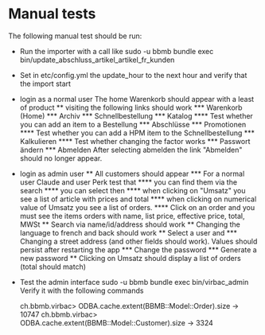 # Manual tests

The following manual test should be run:
* Run the importer with a call like
  sudo -u bbmb bundle exec bin/update_abschluss_artikel_artikel_fr_kunden
* Set in etc/config.yml the update_hour to the next hour and verify that the import start

* login as a normal user
  The home Warenkorb should appear with a least of product
** visiting the following links should work
*** Warenkorb (Home)
*** Archiv
*** Schnellbestellung
*** Katalog
**** Test whether you can add an item to a Bestellung
*** Abschlüsse
*** Promotionen
**** Test whether you can add a HPM item to the Schnellbestellung
*** Kalkulieren
**** Test whether changing the factor works
*** Passwort ändern
*** Abmelden
After selecting abmelden the link "Abmelden" should no longer appear.

* login as admin user
** All customers should appear
*** For a normal user Claude and user Perk test that
**** you can find them via the search
**** you can select then
**** when clicking on "Umsatz" you see a list of article with prices and total
**** when clicking on numerical value of Umsatz you see a list of orders.
**** Click on an order and you must see the items orders with name, list price, effective price, total, MWSt
** Search via name/id/address should work
** Changing the language to french and back should work
** Select a user and
*** Changing a street address (and other fields should work). Values should persist after restarting the app
*** Change the password
*** Generate a new password
** Clicking on Umsatz should display a list of orders (total should match)

* Test the admin interface
  sudo -u bbmb bundle exec bin/virbac_admin
  Verify it with the following commands

  ch.bbmb.virbac> ODBA.cache.extent(BBMB::Model::Order).size
  -> 10747
  ch.bbmb.virbac> ODBA.cache.extent(BBMB::Model::Customer).size
  -> 3324
